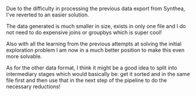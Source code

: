 Due to the difficulty in processing the previous data export from Synthea, I've reverted to an easier solution.

The data generated is much smaller in size, exists in only one file and I do not need to do expensive joins or groupbys which is super cool!

Also with all the learning from the previous attempts at solving the initial exploration problem I am now in a much better position to make this even more solvable.

As for the other data format, I think it might be a good idea to split into intermediary stages which would basically be: get it sorted and in the same file first and then use that in the next step of the pipeline to do the necessary reductions!